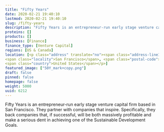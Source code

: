 ```yaml
---
title: "Fifty Years"
date: 2020-02-21 19:40:10
lastmod: 2020-02-21 19:40:10
slug: /fifty-years
description: "Fifty Years is an entrepreneur-run early stage venture capital firm based in San Francisco. They partner with companies that inspire. Specifically, they back companies that, if successful, will be both massively profitable and make a serious dent in achieving one of the Sustainable Development Goals."
proteins: []
products: []
business: [Finance]
finance_type: [Venture Capital]
regions: [US & Canada]
location: [<p class="address" translate="no"><span class="address-line1">Market Street</span><br>
<span class="locality">San Francisco</span>, <span class="postal-code">94102</span><br>
<span class="country">United States</span></p>]
featured_image: ["50Y_mark+copy.png"]
draft: false
pinned: false
homepage: false
weight: 5000
uuid: 6212
---
```

<p>Fifty Years is an entrepreneur-run early stage venture capital firm based in San Francisco. They partner with companies that inspire. Specifically, they back companies that, if successful, will be both massively profitable and make a serious dent in achieving one of the Sustainable Development Goals.</p>
